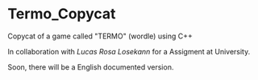 # Termo_Copycat
Copycat of a game called "TERMO" (wordle) using C++

In collaboration with *Lucas Rosa Losekann* for a Assigment at University.


Soon, there will be a English documented version. 

